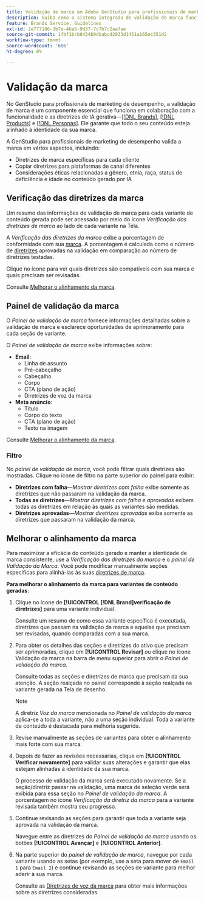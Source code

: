 ```yaml
---
title: Validação de marca em Adobe GenStudio para profissionais de marketing de desempenho
description: Saiba como o sistema integrado de validação de marca funciona no GenStudio para profissionais de marketing de desempenho.
feature: Brands Service, Guidelines
exl-id: 2e777186-3b7e-46a6-9d37-7c7b7c2aa7ae
source-git-commit: 1fbf1bcb0434b9dbabcd2933d1451a165ec351d2
workflow-type: tm+mt
source-wordcount: '606'
ht-degree: 0%

---
```


# Validação da marca

No GenStudio para profissionais de marketing de desempenho, a validação de marca é um componente essencial que funciona em colaboração com a funcionalidade e as diretrizes de IA gerativa—[[!DNL Brands]](/help/user-guide/guidelines/brands.md), [[!DNL Products]](/help/user-guide/guidelines/products.md) e [[!DNL Personas]](/help/user-guide/guidelines/personas.md). Ele garante que todo o seu conteúdo esteja alinhado à identidade da sua marca.

A GenStudio para profissionais de marketing de desempenho valida a marca em vários aspectos, incluindo:

* Diretrizes de marca específicas para cada cliente
* Copiar diretrizes para plataformas de canal diferentes
* Considerações éticas relacionadas a gênero, etnia, raça, status de deficiência e idade no conteúdo gerado por IA

## Verificação das diretrizes da marca

Um resumo das informações de validação de marca para cada variante de conteúdo gerada pode ser acessado por meio do ícone _Verificação das diretrizes de marca_ ao lado de cada variante na Tela.

A _Verificação das diretrizes da marca_ exibe a porcentagem de conformidade com sua [marca](brands.md). A porcentagem é calculada como o número de [diretrizes](overview.md) aprovadas na validação em comparação ao número de diretrizes testadas.

Clique no ícone para ver quais diretrizes são compatíveis com sua marca e quais precisam ser revisadas.

Consulte [Melhorar o alinhamento da marca](#improve-brand-alignment).

## Painel de validação da marca

O _Painel de validação de marca_ fornece informações detalhadas sobre a validação de marca e esclarece oportunidades de aprimoramento para cada seção de variante.

O _Painel de validação de marca_ exibe informações sobre:

* **Email**:
   * Linha de assunto
   * Pré-cabeçalho
   * Cabeçalho
   * Corpo
   * CTA (plano de ação)
   * Diretrizes de voz da marca
* **Meta anúncio**:
   * Título
   * Corpo do texto
   * CTA (plano de ação)
   * Texto na imagem

Consulte [Melhorar o alinhamento da marca](#improve-brand-alignment).

### Filtro

No _painel de validação de marca_, você pode filtrar quais diretrizes são mostradas. Clique no ícone de filtro na parte superior do painel para exibir:

* **Diretrizes com falha**—_Mostrar diretrizes com falha_ exibe somente as diretrizes que não passaram na validação da marca.
* **Todas as diretrizes**—_Mostrar diretrizes com falha e aprovadas_ exibem todas as diretrizes em relação às quais as variantes são medidas.
* **Diretrizes aprovadas**—_Mostrar diretrizes aprovadas_ exibe somente as diretrizes que passaram na validação da marca.

<!-- The _Brand validation panel_ has different areas of focus for each content channel:

* Email - brand voice and channel compliance
* Images - application photography restrictions and other considerations -->

## Melhorar o alinhamento da marca

Para maximizar a eficácia do conteúdo gerado e manter a identidade de marca consistente, use a _Verificação das diretrizes da marca_ e o _painel de Validação da Marca_. Você pode modificar manualmente seções específicas para alinhá-las às suas [diretrizes de marca](brands.md).

**Para melhorar o alinhamento da marca para variantes de conteúdo geradas**:

1. Clique no ícone de **[!UICONTROL [!DNL Brand]verificação de diretrizes]** para uma variante individual.

   Consulte um resumo de como essa variante específica é executada, diretrizes que passam na validação da marca e aquelas que precisam ser revisadas, quando comparadas com a sua marca.

1. Para obter os detalhes das seções e diretrizes do ativo que precisam ser aprimoradas, clique em **[!UICONTROL Revisar]** _ou_ clique no ícone Validação da marca na barra de menu superior para abrir o _Painel de validação da marca_.

   Consulte todas as seções e diretrizes de marca que precisam da sua atenção. A seção realçada no painel corresponde à seção realçada na variante gerada na Tela de desenho.

   >[!NOTE]
   >
   > A diretriz _Voz da marca_ mencionada no _Painel de validação da marca_ aplica-se a toda a variante, não a uma seção individual. Toda a variante de conteúdo é destacada para melhoria sugerida.

1. Revise manualmente as seções de variantes para obter o alinhamento mais forte com sua marca.

1. Depois de fazer as revisões necessárias, clique em **[!UICONTROL Verificar novamente]** para validar suas alterações e garantir que elas estejam alinhadas à identidade da sua marca.

   O processo de validação da marca será executado novamente. Se a seção/diretriz passar na validação, uma marca de seleção verde será exibida para essa seção no _Painel de validação da marca_. A porcentagem no ícone _Verificação da diretriz da marca_ para a variante revisada também mostra seu progresso.

1. Continue revisando as seções para garantir que toda a variante seja aprovada na validação da marca.

   Navegue entre as diretrizes do _Painel de validação de marca_ usando os botões **[!UICONTROL Avançar]** e **[!UICONTROL Anterior]**.

1. Na parte superior do _painel de validação de marca_, navegue por cada variante usando as setas (por exemplo, use a seta para mover de `Email 1` para `Email 2`) e continue revisando as seções de variante para melhor aderir à sua marca.

   Consulte as [Diretrizes de voz da marca](/help/user-guide/guidelines/brands.md#brand-voice-guidelines) para obter mais informações sobre as diretrizes consideradas.
